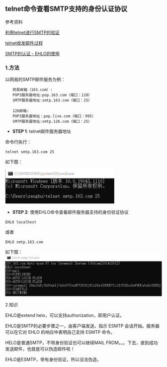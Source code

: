 ## telnet命令查看SMTP支持的身份认证协议

参考资料

[利用telnet进行SMTP的验证](http://www.cppblog.com/prayer/archive/2011/12/13/162021.html)

[telnet收发邮件过程](https://www.cnblogs.com/h--d/p/6125993.html)

[SMTP的认证 - EHLO的使用](http://www.360doc.com/content/12/0218/15/3200886_187602886.shtml)



### 1.方法

以网易的SMTP邮件服务为例：

```
　　网易邮箱（163.com）:
　　POP3服务器地址:pop.163.com（端口：110）
　　SMTP服务器地址:smtp.163.com（端口：25）
　　
　　126邮箱:
　　POP3服务器地址：pop.live.com（端口：995）
　　SMTP服务器地址:smtp.126.com（端口：25）
```

* **STEP 1**: telnet邮件服务器地址

命令行执行：

```shell
telnet smtp.163.com 25
```

如下图：

![](/assets/network010_01.png)

* **STEP 2**: 使用EHLO命令查看邮件服务器支持的身份验证协议

```shell
EHLO localhost
```

或者

```shell
EHLO smtp.163.com
```

如下图：
![](/assets/network010_03.png)

2.知识

EHLO是extend helo，可以支持authorization，即用户认证。

EHLO是SMTP的必要步骤之一，由客户端发送，指示 ESMTP 会话开始。服务器可以在它对 EHLO 的响应中表明自己支持 ESMTP 命令。

HELO是普通SMTP，不带身份验证也可以继续MAIL FROM。。。下去，直到成功发送邮件，也就是可以伪造邮件啦！

EHLO是ESMTP，带有身份验证，所以没法伪造。

